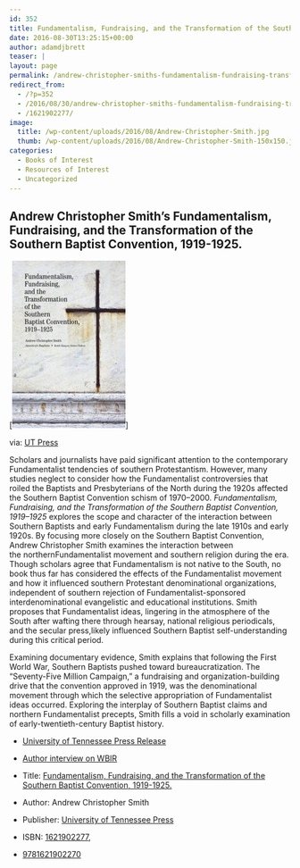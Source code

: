 ```yaml
---
id: 352
title: Fundamentalism, Fundraising, and the Transformation of the Southern Baptist Convention.
date: 2016-08-30T13:25:15+00:00
author: adamdjbrett
teaser: |
layout: page
permalink: /andrew-christopher-smiths-fundamentalism-fundraising-transformation-southern-baptist-convention-1919-1925/
redirect_from:
  - /?p=352
  - /2016/08/30/andrew-christopher-smiths-fundamentalism-fundraising-transformation-southern-baptist-convention-1919-1925/
  - /1621902277/
image:
  title: /wp-content/uploads/2016/08/Andrew-Christopher-Smith.jpg
  thumb: /wp-content/uploads/2016/08/Andrew-Christopher-Smith-150x150.jpg
categories:
  - Books of Interest
  - Resources of Interest
  - Uncategorized
---
```

## Andrew Christopher Smith&#8217;s Fundamentalism, Fundraising, and the Transformation of the Southern Baptist Convention, 1919-1925.

<!--more-->

[![Andrew-Christopher-Smith-1621902277](/wp-content/uploads/2016/08/Andrew-Christopher-Smith-1621902277-203x300.jpg)]

via: [UT Press](http://utpress.org/title/fundamentalism-fundraising-and-the-transformation-of-the-southern-baptist-convention-1919-1925/)

Scholars and journalists have paid significant attention to the contemporary Fundamentalist tendencies of southern Protestantism. However, many studies neglect to consider how the Fundamentalist controversies that roiled the Baptists and Presbyterians of the North during the 1920s affected the Southern Baptist Convention schism of 1970–2000. _Fundamentalism, Fundraising, and the Transformation of the Southern Baptist Convention, 1919–1925_ explores the scope and character of the interaction between Southern Baptists and early Fundamentalism during the late 1910s and early 1920s. By focusing more closely on the Southern Baptist Convention, Andrew Christopher Smith examines the interaction between the northernFundamentalist movement and southern religion during the era. Though scholars agree that Fundamentalism is not native to the South, no book thus far has considered the effects of the Fundamentalist movement and how it influenced southern Protestant denominational organizations, independent of southern rejection of Fundamentalist-sponsored interdenominational evangelistic and educational institutions. Smith proposes that Fundamentalist ideas, lingering in the atmosphere of the South after wafting there through hearsay, national religious periodicals, and the secular press,likely influenced Southern Baptist self-understanding during this critical period.

Examining documentary evidence, Smith explains that following the First World War, Southern Baptists pushed toward bureaucratization. The “Seventy-Five Million Campaign,” a fundraising and organization-building drive that the convention approved in 1919, was the denominational movement through which the selective appropriation of Fundamentalist ideas occurred. Exploring the interplay of Southern Baptist claims and northern Fundamentalist precepts, Smith fills a void in scholarly examination of early-twentieth-century Baptist history.
- [University of Tennessee Press Release](http://utpress.org/title/fundamentalism-fundraising-and-the-transformation-of-the-southern-baptist-convention-1919-1925/)

- [Author interview on WBIR](http://www.wbir.com/life/faith/forgotten-pieces-of-southern-baptist-history/279772397)

- Title: [Fundamentalism, Fundraising, and the Transformation of the Southern Baptist Convention, 1919-1925.](http://utpress.org/title/fundamentalism-fundraising-and-the-transformation-of-the-southern-baptist-convention-1919-1925/)  
- Author: Andrew Christopher Smith  
- Publisher: [University of Tennessee Press](http://utpress.org/title/fundamentalism-fundraising-and-the-transformation-of-the-southern-baptist-convention-1919-1925/)  
- ISBN: [1621902277](https://www.amazon.com/Fundamentalism-Fundraising-Transformation-Southern-Convention/dp/1621902277), 
- [9781621902270](http://www.worldcat.org/title/fundamentalism-fundraising-and-the-transformation-of-the-southern-baptist-convention-1919-1925/oclc/926050300)
